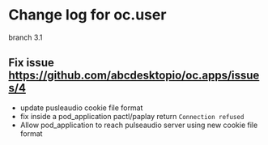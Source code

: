 # Change log for oc.user 
branch 3.1

## Fix issue https://github.com/abcdesktopio/oc.apps/issues/4

- update pusleaudio cookie file format
- fix inside a pod_application pactl/paplay return `Connection refused`
- Allow pod_application to reach pulseaudio server using new cookie file format

